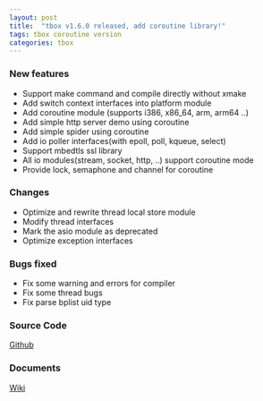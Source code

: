 ```yaml
---
layout: post
title:  "tbox v1.6.0 released, add coroutine library!"
tags: tbox coroutine version
categories: tbox
---
```


### New features

* Support make command and compile directly without xmake
* Add switch context interfaces into platform module
* Add coroutine module (supports i386, x86_64, arm, arm64 ..)
* Add simple http server demo using coroutine
* Add simple spider using coroutine
* Add io poller interfaces(with epoll, poll, kqueue, select)
* Support mbedtls ssl library
* All io modules(stream, socket, http, ..) support coroutine mode
* Provide lock, semaphone and channel for coroutine

### Changes

* Optimize and rewrite thread local store module
* Modify thread interfaces 
* Mark the asio module as deprecated
* Optimize exception interfaces

### Bugs fixed

* Fix some warning and errors for compiler
* Fix some thread bugs
* Fix parse bplist uid type







### Source Code

[Github](https://github.com/waruqi/tbox)

### Documents

[Wiki](https://github.com/waruqi/tbox/wiki)
